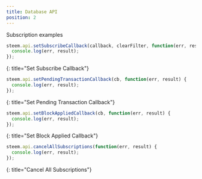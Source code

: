 ```yaml
---
title: Database API
position: 2
---
```


Subscription examples

~~~ javascript
steem.api.setSubscribeCallback(callback, clearFilter, function(err, result) {
  console.log(err, result);
});
~~~
{: title="Set Subscribe Callback"} 

~~~ javascript
steem.api.setPendingTransactionCallback(cb, function(err, result) {
  console.log(err, result);
});
~~~
{: title="Set Pending Transaction Callback"} 

~~~ javascript
steem.api.setBlockAppliedCallback(cb, function(err, result) {
  console.log(err, result);
});
~~~
{: title="Set Block Applied Callback"} 

~~~ javascript
steem.api.cancelAllSubscriptions(function(err, result) {
  console.log(err, result);
});
~~~
{: title="Cancel All Subscriptions"}         
